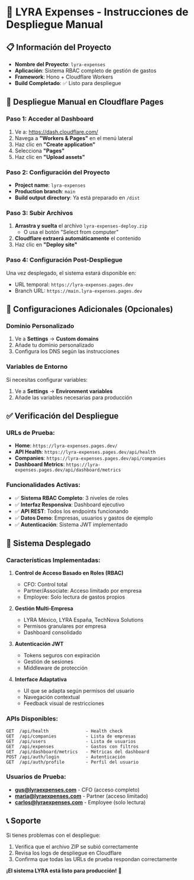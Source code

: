 # 🚀 LYRA Expenses - Instrucciones de Despliegue Manual

## 📋 Información del Proyecto

- **Nombre del Proyecto**: `lyra-expenses`
- **Aplicación**: Sistema RBAC completo de gestión de gastos
- **Framework**: Hono + Cloudflare Workers
- **Build Completado**: ✅ Listo para despliegue

## 🎯 Despliegue Manual en Cloudflare Pages

### **Paso 1: Acceder al Dashboard**
1. Ve a: https://dash.cloudflare.com/
2. Navega a **"Workers & Pages"** en el menú lateral
3. Haz clic en **"Create application"**
4. Selecciona **"Pages"**
5. Haz clic en **"Upload assets"**

### **Paso 2: Configuración del Proyecto**
- **Project name**: `lyra-expenses`
- **Production branch**: `main`
- **Build output directory**: Ya está preparado en `/dist`

### **Paso 3: Subir Archivos**
1. **Arrastra y suelta** el archivo `lyra-expenses-deploy.zip` 
   - O usa el botón "Select from computer"
2. **Cloudflare extraerá automáticamente** el contenido
3. Haz clic en **"Deploy site"**

### **Paso 4: Configuración Post-Despliegue**
Una vez desplegado, el sistema estará disponible en:
- URL temporal: `https://lyra-expenses.pages.dev`
- Branch URL: `https://main.lyra-expenses.pages.dev`

## 🔧 Configuraciones Adicionales (Opcionales)

### **Dominio Personalizado**
1. Ve a **Settings** → **Custom domains**
2. Añade tu dominio personalizado
3. Configura los DNS según las instrucciones

### **Variables de Entorno**
Si necesitas configurar variables:
1. Ve a **Settings** → **Environment variables**
2. Añade las variables necesarias para producción

## ✅ Verificación del Despliegue

### **URLs de Prueba:**
- **Home**: `https://lyra-expenses.pages.dev/`
- **API Health**: `https://lyra-expenses.pages.dev/api/health`
- **Companies**: `https://lyra-expenses.pages.dev/api/companies`
- **Dashboard Metrics**: `https://lyra-expenses.pages.dev/api/dashboard/metrics`

### **Funcionalidades Activas:**
- ✅ **Sistema RBAC Completo**: 3 niveles de roles
- ✅ **Interfaz Responsiva**: Dashboard ejecutivo
- ✅ **API REST**: Todos los endpoints funcionando
- ✅ **Datos Demo**: Empresas, usuarios y gastos de ejemplo
- ✅ **Autenticación**: Sistema JWT implementado

## 🎉 Sistema Desplegado

### **Características Implementadas:**
1. **Control de Acceso Basado en Roles (RBAC)**
   - CFO: Control total
   - Partner/Associate: Acceso limitado por empresa
   - Employee: Solo lectura de gastos propios

2. **Gestión Multi-Empresa**
   - LYRA México, LYRA España, TechNova Solutions
   - Permisos granulares por empresa
   - Dashboard consolidado

3. **Autenticación JWT**
   - Tokens seguros con expiración
   - Gestión de sesiones
   - Middleware de protección

4. **Interface Adaptativa**
   - UI que se adapta según permisos del usuario
   - Navegación contextual
   - Feedback visual de restricciones

### **APIs Disponibles:**
```
GET  /api/health              - Health check
GET  /api/companies           - Lista de empresas
GET  /api/users               - Lista de usuarios  
GET  /api/expenses            - Gastos con filtros
GET  /api/dashboard/metrics   - Métricas del dashboard
POST /api/auth/login          - Autenticación
GET  /api/auth/profile        - Perfil del usuario
```

### **Usuarios de Prueba:**
- **gus@lyraexpenses.com** - CFO (acceso completo)
- **maria@lyraexpenses.com** - Partner (acceso limitado)
- **carlos@lyraexpenses.com** - Employee (solo lectura)

## 📞 Soporte

Si tienes problemas con el despliegue:
1. Verifica que el archivo ZIP se subió correctamente
2. Revisa los logs de despliegue en Cloudflare
3. Confirma que todas las URLs de prueba respondan correctamente

**¡El sistema LYRA está listo para producción!** 🚀